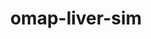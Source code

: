 ---
title: omap-liver-sim
release_version: v1.3
hra_release_version:
  - v1.2
  - v1.3
model_type: omap
description: 'The OMAP Liver panel was designed for Secondary Ionization Mass Spectrometry (SIMS) imaging of fresh frozen human liver samples. The panel contains 20 antibodies and a nuclear marker.  Antibodies directed against EGFR and Na,K-ATPase are used for cell segmentation and image alignment. This OMAP provides spatial context for the anatomical structures, metabolic zonation, and  cell types present in the [ASCT+B liver table v1.0](https://doi.org/10.48539/HBM476.BQCC.574). This OMAP does not contain antibodies for NK cells, dendritic cells, portal fibroblasts, MAIT cells,  and hepatic oval cells.'
creators:
  - 0000-0002-3598-0219
  - 0000-0003-2184-7238
  - 0000-0003-2222-4630
  - 0000-0002-0646-1815
  - 0000-0002-3532-3868
project_leads:
  - 0000-0003-4379-8967
  - 0000-0002-3321-6137
  - 0000-0002-8815-3372
  - 0000-0003-1495-9143
reviewers:
  - 0000-0003-4379-8967
  - 0000-0001-7655-4833
  - 0000-0002-7694-4257
creation_date: 2022-05-06T00:00:00
license: CC BY 4.0
publisher:  HuBMAP 
funder:  National Institutes of Health; National Institute of Allergy and Infectious Disease (NIAID)and National Cancer Institute (NCI) 
award_number:  OT2OD026671;  UH3 CA246635
hubmap_id:  HBM279.BTBC.847 
datatable: OMAP_Liver_SIMS.csv
doi: https://doi.org/10.48539/HBM279.BTBC.847
---